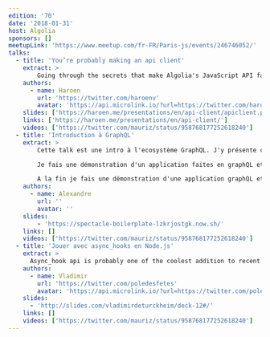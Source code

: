 ```yaml
---
edition: '70'
date: '2018-01-31'
host: Algolia
sponsors: []
meetupLink: 'https://www.meetup.com/fr-FR/Paris-js/events/246746052/'
talks:
  - title: 'You’re probably making an api client'
    extract: >
        Going through the secrets that make Algolia's JavaScript API fast in a hands-on way.
    authors:
      - name: Haroen
        url: 'https://twitter.com/haroenv'
        avatar: 'https://api.microlink.io/?url=https://twitter.com/haroenv&embed=image.url'
    slides: ['https://haroen.me/presentations/en/api-client/apiclient.pdf']
    links: ['https://haroen.me/presentations/en/api-client/']
    videos: ['https://twitter.com/mauriz/status/958768177252618240']
  - title: 'Introduction à GraphQL'
    extract: >
        Cette talk est une intro à l'ecosystème GraphQL. J'y présente ce qu'est graphQL, les bases du language et des queries. J'explique le type system graphQL et ces avantages.

        Je fais une démonstration d'un application faites en graphQL et je décris les librairies et outils pour commencer à faire du graphQL côté server ou client.

        A la fin je fais une démonstration d'une application graphQL et un code walkthrough.
    authors:
      - name: Alexandre
        url: ''
        avatar: ''
    slides:
        - 'https://spectacle-boilerplate-lzkrjostgk.now.sh/'
    links: []
    videos: ['https://twitter.com/mauriz/status/958768177252618240']
  - title: 'Jouer avec async_hooks en Node.js'
    extract: >
      Async_hook api is probably one of the coolest addition to recent Node.js. Why ? Also, What can we build with it ?
    authors:
      - name: Vladimir
        url: 'https://twitter.com/poledesfetes'
        avatar: 'https://api.microlink.io/?url=https://twitter.com/poledesfetes&embed=image.url'
    slides:
      - 'http://slides.com/vladimirdeturckheim/deck-12#/'
    links: []
    videos: ['https://twitter.com/mauriz/status/958768177252618240']
---
```


